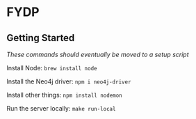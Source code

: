 # FYDP

## Getting Started
_These commands should eventually be moved to a setup script_

Install Node:
```brew install node```

Install the Neo4j driver:
```npm i neo4j-driver```

Install other things:
```npm install nodemon```

Run the server locally:
```make run-local```